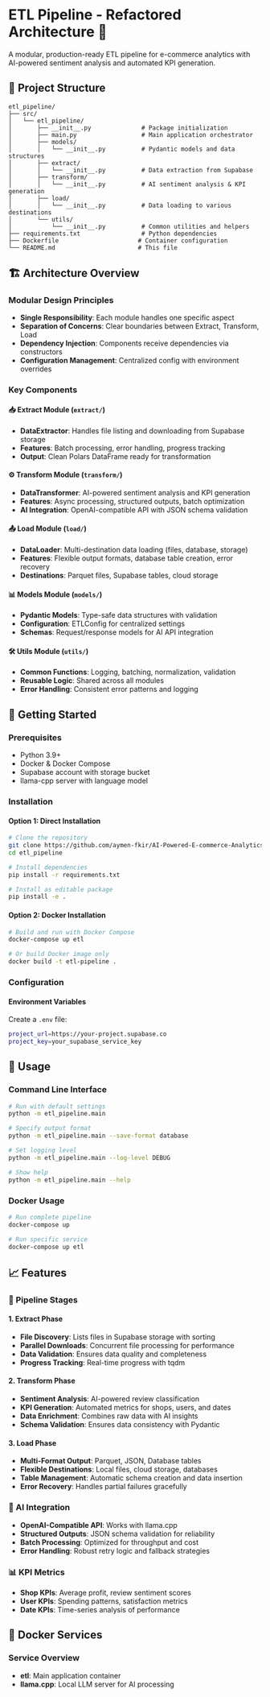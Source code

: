 # ETL Pipeline - Refactored Architecture 🚀

A modular, production-ready ETL pipeline for e-commerce analytics with AI-powered sentiment analysis and automated KPI generation.

## 📁 Project Structure

```
etl_pipeline/
├── src/
│   └── etl_pipeline/
│       ├── __init__.py              # Package initialization
│       ├── main.py                  # Main application orchestrator
│       ├── models/
│       │   └── __init__.py          # Pydantic models and data structures
│       ├── extract/
│       │   └── __init__.py          # Data extraction from Supabase
│       ├── transform/
│       │   └── __init__.py          # AI sentiment analysis & KPI generation
│       ├── load/
│       │   └── __init__.py          # Data loading to various destinations
│       └── utils/
│           └── __init__.py          # Common utilities and helpers
├── requirements.txt                 # Python dependencies                      
├── Dockerfile                      # Container configuration              
└── README.md                       # This file
```

## 🏗️ Architecture Overview

### **Modular Design Principles**
- **Single Responsibility**: Each module handles one specific aspect
- **Separation of Concerns**: Clear boundaries between Extract, Transform, Load
- **Dependency Injection**: Components receive dependencies via constructors
- **Configuration Management**: Centralized config with environment overrides

### **Key Components**

#### **📥 Extract Module (`extract/`)**
- **DataExtractor**: Handles file listing and downloading from Supabase storage
- **Features**: Batch processing, error handling, progress tracking
- **Output**: Clean Polars DataFrame ready for transformation

#### **⚙️ Transform Module (`transform/`)**
- **DataTransformer**: AI-powered sentiment analysis and KPI generation
- **Features**: Async processing, structured outputs, batch optimization
- **AI Integration**: OpenAI-compatible API with JSON schema validation

#### **📤 Load Module (`load/`)**
- **DataLoader**: Multi-destination data loading (files, database, storage)
- **Features**: Flexible output formats, database table creation, error recovery
- **Destinations**: Parquet files, Supabase tables, cloud storage

#### **📊 Models Module (`models/`)**
- **Pydantic Models**: Type-safe data structures with validation
- **Configuration**: ETLConfig for centralized settings
- **Schemas**: Request/response models for AI API integration

#### **🛠️ Utils Module (`utils/`)**
- **Common Functions**: Logging, batching, normalization, validation
- **Reusable Logic**: Shared across all modules
- **Error Handling**: Consistent error patterns and logging

## 🚀 Getting Started

### **Prerequisites**
- Python 3.9+
- Docker & Docker Compose
- Supabase account with storage bucket
- llama-cpp server with language model

### **Installation**

#### **Option 1: Direct Installation**
```bash
# Clone the repository
git clone https://github.com/aymen-fkir/AI-Powered-E-commerce-Analytics.git
cd etl_pipeline

# Install dependencies
pip install -r requirements.txt

# Install as editable package
pip install -e .
```

#### **Option 2: Docker Installation**
```bash
# Build and run with Docker Compose
docker-compose up etl

# Or build Docker image only
docker build -t etl-pipeline .
```

### **Configuration**

#### **Environment Variables**
Create a `.env` file:
```bash
project_url=https://your-project.supabase.co
project_key=your_supabase_service_key
```


## 🎯 Usage

### **Command Line Interface**
```bash
# Run with default settings
python -m etl_pipeline.main

# Specify output format
python -m etl_pipeline.main --save-format database

# Set logging level
python -m etl_pipeline.main --log-level DEBUG

# Show help
python -m etl_pipeline.main --help
```

### **Docker Usage**
```bash
# Run complete pipeline
docker-compose up

# Run specific service
docker-compose up etl
```

## 📈 Features

### **🔄 Pipeline Stages**

#### **1. Extract Phase**
- **File Discovery**: Lists files in Supabase storage with sorting
- **Parallel Downloads**: Concurrent file processing for performance
- **Data Validation**: Ensures data quality and completeness
- **Progress Tracking**: Real-time progress with tqdm

#### **2. Transform Phase**
- **Sentiment Analysis**: AI-powered review classification
- **KPI Generation**: Automated metrics for shops, users, and dates
- **Data Enrichment**: Combines raw data with AI insights
- **Schema Validation**: Ensures data consistency with Pydantic

#### **3. Load Phase**
- **Multi-Format Output**: Parquet, JSON, Database tables
- **Flexible Destinations**: Local files, cloud storage, databases
- **Table Management**: Automatic schema creation and data insertion
- **Error Recovery**: Handles partial failures gracefully

### **🤖 AI Integration**
- **OpenAI-Compatible API**: Works with llama.cpp
- **Structured Outputs**: JSON schema validation for reliability
- **Batch Processing**: Optimized for throughput and cost
- **Error Handling**: Robust retry logic and fallback strategies

### **📊 KPI Metrics**
- **Shop KPIs**: Average profit, review sentiment scores
- **User KPIs**: Spending patterns, satisfaction metrics
- **Date KPIs**: Time-series analysis of performance


## 🐳 Docker Services

### **Service Overview**
- **etl**: Main application container
- **llama.cpp**: Local LLM server for AI processing